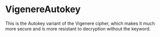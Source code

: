 # VigenereAutokey
This is the Autokey variant of the Vigenere cipher, which makes it much more secure and is more resistant to decryption without the keyword.

